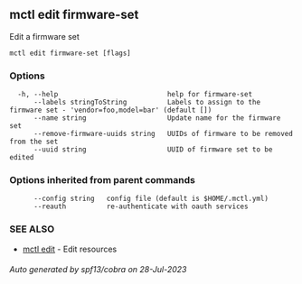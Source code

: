## mctl edit firmware-set

Edit a firmware set

```
mctl edit firmware-set [flags]
```

### Options

```
  -h, --help                           help for firmware-set
      --labels stringToString          Labels to assign to the firmware set - 'vendor=foo,model=bar' (default [])
      --name string                    Update name for the firmware set
      --remove-firmware-uuids string   UUIDs of firmware to be removed from the set
      --uuid string                    UUID of firmware set to be edited
```

### Options inherited from parent commands

```
      --config string   config file (default is $HOME/.mctl.yml)
      --reauth          re-authenticate with oauth services
```

### SEE ALSO

* [mctl edit](mctl_edit.md)	 - Edit resources

###### Auto generated by spf13/cobra on 28-Jul-2023
